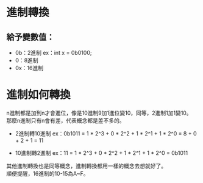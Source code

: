 # 進制轉換

## 給予變數值：
- 0b：2進制
  ex：int x = 0b0100;
- 0：8進制
- 0x：16進制

# 進制如何轉換

n進制都是加到n才會進位，像是10進制9加1進位變10，同等，2進制1加1變10。  
那麼n進制只有n會有差，代表概念都是差不多的。

- 2進制轉10進制
   ex：0b1011 = 1 * 2^3 + 0 * 2^2 + 1 * 2^1 + 1 * 2^0 = 8 + 0 + 2 + 1 = 11

- 10進制轉2進制
   ex：11 = 1 * 2^3 + 0 * 2^2 + 1 * 2^1 + 1 * 2^0 = 0b1011

其他進制轉換也是同等概念，進制轉換都用一樣的概念去想就好了。  
順便提醒，16進制的10-15為A~F。
